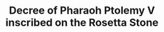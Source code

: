 ---
layout: quote
permalink: /en/
langtag: en
type: modern
script: Latn
langName: English
englishLangName: English
title: Decree of Pharaoh Ptolemy V inscribed on the Rosetta Stone
quote: Copies of this Decree shall be cut in hieroglyphs, demotic, and Greek on basalt slabs and placed in the first, second, and third-order temples alongside the statue of Ptolemy, the ever-living god.
reference: Decrees of Ptolemy V on the Rosetta Stone, 196 B.C., British Museum.
imageAlt: Coin with the face of Ptolemy V
selectAriaLabel: Select a language
buttonRandom: Random
direction: ltr
---